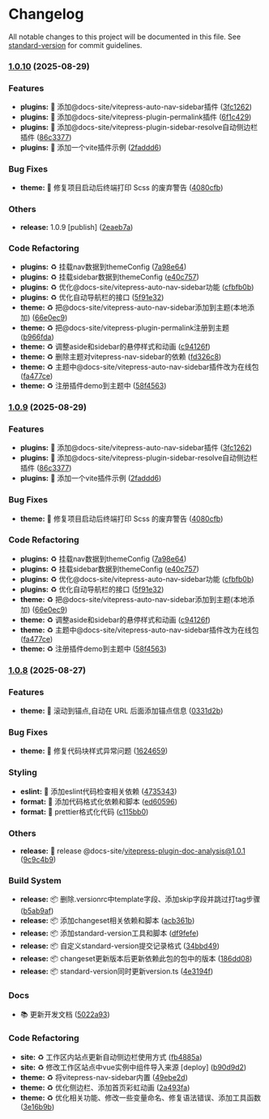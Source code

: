 # Changelog

All notable changes to this project will be documented in this file. See [standard-version](https://github.com/conventional-changelog/standard-version) for commit guidelines.

### [1.0.10](https://github.com/docs-site/vitepress-theme-mist/compare/v1.0.8...v1.0.10) (2025-08-29)


### Features

* **plugins:** 🚀 添加@docs-site/vitepress-auto-nav-sidebar插件 ([3fc1262](https://github.com/docs-site/vitepress-theme-mist/commit/3fc1262ca787d0ffeafd5394efdb1a17257dc155))
* **plugins:** 🚀 添加@docs-site/vitepress-plugin-permalink插件 ([6f1c429](https://github.com/docs-site/vitepress-theme-mist/commit/6f1c42978a211f4a2cb45f3d98349372dfcd48d3))
* **plugins:** 🚀 添加@docs-site/vitepress-plugin-sidebar-resolve自动侧边栏插件 ([86c3377](https://github.com/docs-site/vitepress-theme-mist/commit/86c3377ae987417950ac98092d0b56dfec5b402a))
* **plugins:** 🚀 添加一个vite插件示例 ([2faddd6](https://github.com/docs-site/vitepress-theme-mist/commit/2faddd6a03b5788b1507f491ed2413b938ff4654))


### Bug Fixes

* **theme:** 🐞 修复项目启动后终端打印 Scss 的废弃警告 ([4080cfb](https://github.com/docs-site/vitepress-theme-mist/commit/4080cfbfa08e2be00dc3deca2de9166bb0818d08))


### Others

* **release:** 1.0.9 [publish] ([2eaeb7a](https://github.com/docs-site/vitepress-theme-mist/commit/2eaeb7a7c6ae69f57f5064d01dc3cfda2afb2963))


### Code Refactoring

* **plugins:** ♻️ 挂载nav数据到themeConfig ([7a98e64](https://github.com/docs-site/vitepress-theme-mist/commit/7a98e643ef854e97bf184b05d8996fedf33ac080))
* **plugins:** ♻️ 挂载sidebar数据到themeConfig ([e40c757](https://github.com/docs-site/vitepress-theme-mist/commit/e40c7571a1fc7ba5aad17ddb20c20b644e5a7760))
* **plugins:** ♻️ 优化@docs-site/vitepress-auto-nav-sidebar功能 ([cfbfb0b](https://github.com/docs-site/vitepress-theme-mist/commit/cfbfb0b07158520e3eec9f82bc6546b486f3d6b3))
* **plugins:** ♻️ 优化自动导航栏的接口 ([5f91e32](https://github.com/docs-site/vitepress-theme-mist/commit/5f91e32085cce35bff11fa439d8445ffeb350965))
* **theme:** ♻️ 把@docs-site/vitepress-auto-nav-sidebar添加到主题(本地添加) ([66e0ec9](https://github.com/docs-site/vitepress-theme-mist/commit/66e0ec906601e6f213324ab4e80e3edc91ee0494))
* **theme:** ♻️ 把@docs-site/vitepress-plugin-permalink注册到主题 ([b966fda](https://github.com/docs-site/vitepress-theme-mist/commit/b966fda7a2b5a78dc76c8a9bb417b08079559b83))
* **theme:** ♻️ 调整aside和sidebar的悬停样式和动画 ([c94126f](https://github.com/docs-site/vitepress-theme-mist/commit/c94126fcf5a3c2d09242cf651a5981816e6e90d8))
* **theme:** ♻️ 删除主题对vitepress-nav-sidebar的依赖 ([fd326c8](https://github.com/docs-site/vitepress-theme-mist/commit/fd326c890aec15a27593117289e255043feb7bfb))
* **theme:** ♻️ 主题中@docs-site/vitepress-auto-nav-sidebar插件改为在线包 ([fa477ce](https://github.com/docs-site/vitepress-theme-mist/commit/fa477ceca105d5785b72ccbf60bfb26ccf35199d))
* **theme:** ♻️ 注册插件demo到主题中 ([58f4563](https://github.com/docs-site/vitepress-theme-mist/commit/58f456303fca90195cefb18e5b1a2d058dbfe1b1))

### [1.0.9](https://github.com/docs-site/vitepress-theme-mist/compare/v1.0.8...v1.0.9) (2025-08-29)


### Features

* **plugins:** 🚀 添加@docs-site/vitepress-auto-nav-sidebar插件 ([3fc1262](https://github.com/docs-site/vitepress-theme-mist/commit/3fc1262ca787d0ffeafd5394efdb1a17257dc155))
* **plugins:** 🚀 添加@docs-site/vitepress-plugin-sidebar-resolve自动侧边栏插件 ([86c3377](https://github.com/docs-site/vitepress-theme-mist/commit/86c3377ae987417950ac98092d0b56dfec5b402a))
* **plugins:** 🚀 添加一个vite插件示例 ([2faddd6](https://github.com/docs-site/vitepress-theme-mist/commit/2faddd6a03b5788b1507f491ed2413b938ff4654))


### Bug Fixes

* **theme:** 🐞 修复项目启动后终端打印 Scss 的废弃警告 ([4080cfb](https://github.com/docs-site/vitepress-theme-mist/commit/4080cfbfa08e2be00dc3deca2de9166bb0818d08))


### Code Refactoring

* **plugins:** ♻️ 挂载nav数据到themeConfig ([7a98e64](https://github.com/docs-site/vitepress-theme-mist/commit/7a98e643ef854e97bf184b05d8996fedf33ac080))
* **plugins:** ♻️ 挂载sidebar数据到themeConfig ([e40c757](https://github.com/docs-site/vitepress-theme-mist/commit/e40c7571a1fc7ba5aad17ddb20c20b644e5a7760))
* **plugins:** ♻️ 优化@docs-site/vitepress-auto-nav-sidebar功能 ([cfbfb0b](https://github.com/docs-site/vitepress-theme-mist/commit/cfbfb0b07158520e3eec9f82bc6546b486f3d6b3))
* **plugins:** ♻️ 优化自动导航栏的接口 ([5f91e32](https://github.com/docs-site/vitepress-theme-mist/commit/5f91e32085cce35bff11fa439d8445ffeb350965))
* **theme:** ♻️ 把@docs-site/vitepress-auto-nav-sidebar添加到主题(本地添加) ([66e0ec9](https://github.com/docs-site/vitepress-theme-mist/commit/66e0ec906601e6f213324ab4e80e3edc91ee0494))
* **theme:** ♻️ 调整aside和sidebar的悬停样式和动画 ([c94126f](https://github.com/docs-site/vitepress-theme-mist/commit/c94126fcf5a3c2d09242cf651a5981816e6e90d8))
* **theme:** ♻️ 主题中@docs-site/vitepress-auto-nav-sidebar插件改为在线包 ([fa477ce](https://github.com/docs-site/vitepress-theme-mist/commit/fa477ceca105d5785b72ccbf60bfb26ccf35199d))
* **theme:** ♻️ 注册插件demo到主题中 ([58f4563](https://github.com/docs-site/vitepress-theme-mist/commit/58f456303fca90195cefb18e5b1a2d058dbfe1b1))

### [1.0.8](https://github.com/docs-site/vitepress-theme-mist/compare/v1.0.7...v1.0.8) (2025-08-27)


### Features

* **theme:** 🚀 滚动到锚点,自动在 URL 后面添加锚点信息 ([0331d2b](https://github.com/docs-site/vitepress-theme-mist/commit/0331d2b86f3685188d9394efb28308dc390083a6))


### Bug Fixes

* **theme:** 🐞 修复代码块样式异常问题 ([1624659](https://github.com/docs-site/vitepress-theme-mist/commit/16246592b7afb3649200a2e0cc9d87b31659e8e5))


### Styling

* **eslint:** 🎨 添加eslint代码检查相关依赖 ([4735343](https://github.com/docs-site/vitepress-theme-mist/commit/47353433990b6d8d57f5623efd6f01a83e04976e))
* **format:** 🎨 添加代码格式化依赖和脚本 ([ed60596](https://github.com/docs-site/vitepress-theme-mist/commit/ed6059632aad601692d3adba530eca11c5202273))
* **format:** 🎨 prettier格式化代码 ([c115bb0](https://github.com/docs-site/vitepress-theme-mist/commit/c115bb0de3ec6c925ba5f79c943972be0181b356))


### Others

* **release:** 🔨 release @docs-site/vitepress-plugin-doc-analysis@1.0.1 ([9c9c4b9](https://github.com/docs-site/vitepress-theme-mist/commit/9c9c4b97a01533b75b7f81ed39bfe697975dafcb))


### Build System

* **release:** 📦️ 删除.versionrc中template字段、添加skip字段并跳过打tag步骤 ([b5ab9af](https://github.com/docs-site/vitepress-theme-mist/commit/b5ab9affe06b37d1200a47f4b4d9ba9b8b975c3d))
* **release:** 📦️ 添加changeset相关依赖和脚本 ([acb361b](https://github.com/docs-site/vitepress-theme-mist/commit/acb361b9bff311ac3116a29eff606c0417e54b0c))
* **release:** 📦️ 添加standard-version工具和脚本 ([df9fefe](https://github.com/docs-site/vitepress-theme-mist/commit/df9fefec86f6336b5ce2c6518141179bbeb3395b))
* **release:** 📦️ 自定义standard-version提交记录格式 ([34bbd49](https://github.com/docs-site/vitepress-theme-mist/commit/34bbd491346a8d8d92835768722dc82bf3d8839e))
* **release:** 📦️ changeset更新版本后更新依赖此包的包中的版本 ([186dd08](https://github.com/docs-site/vitepress-theme-mist/commit/186dd08e0c275567d57c39acc428f772f92dd47c))
* **release:** 📦️ standard-version同时更新version.ts ([4e3194f](https://github.com/docs-site/vitepress-theme-mist/commit/4e3194f632f76988e9135ec84fd4cb0b4efe01a5))


### Docs

* 📚 更新开发文档 ([5022a93](https://github.com/docs-site/vitepress-theme-mist/commit/5022a93a4c123aee8bbde2b92f574feaac0e92ae))


### Code Refactoring

* **site:** ♻️ 工作区内站点更新自动侧边栏使用方式 ([fb4885a](https://github.com/docs-site/vitepress-theme-mist/commit/fb4885a829c9920f17088d2aebd9bee1f7d7d35d))
* **site:** ♻️ 修改工作区站点中vue实例中组件导入来源 [deploy] ([b90d9d2](https://github.com/docs-site/vitepress-theme-mist/commit/b90d9d25b5c62b820945e06bc10dde736766ec6f))
* **theme:** ♻️ 将vitepress-nav-sidebar内置 ([49ebe2d](https://github.com/docs-site/vitepress-theme-mist/commit/49ebe2d8253c9be2ea2c787140f16d51769991f9))
* **theme:** ♻️ 优化侧边栏、添加首页彩虹动画 ([2a493fa](https://github.com/docs-site/vitepress-theme-mist/commit/2a493fa67555e7d545132a2eb385d82de317d52c))
* **theme:** ♻️ 优化相关功能、修改一些变量命名、修复语法错误、添加工具函数 ([3e16b9b](https://github.com/docs-site/vitepress-theme-mist/commit/3e16b9b61d8e0dcae1a988770c0ee15b60018754))
